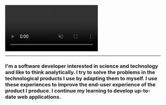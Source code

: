 <video autoplay="true" muted>
      <source src="hellotherevid.mp4" type="video/mp4" />
      Your browser does not support the video tag.
</video>

<hr>

### I'm a software developer interested in science and technology and like to think analytically. I try to solve the problems in the technological products I use by adapting them to myself. I use these experiences to improve the end-user experience of the product I produce. I continue my learning to develop up-to-date web applications.
